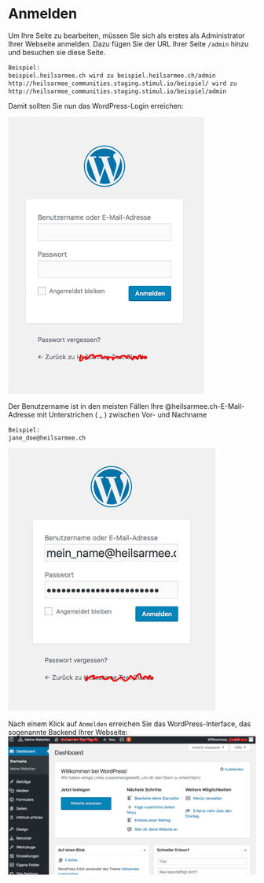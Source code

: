 ﻿# Anmelden
Um Ihre Seite zu bearbeiten, müssen Sie sich als erstes als Administrator Ihrer Webseite anmelden. Dazu fügen Sie der URL Ihrer Seite `/admin` hinzu und besuchen sie diese Seite.

    Beispiel:
    beispiel.heilsarmee.ch wird zu beispiel.heilsarmee.ch/admin
    http://heilsarmee_communities.staging.stimul.io/beispiel/ wird zu http://heilsarmee_communities.staging.stimul.io/beispiel/admin

Damit sollten Sie nun das WordPress-Login erreichen:

![WordPress-Login](img/wp-login.png)

Der Benutzername ist in den meisten Fällen Ihre @heilsarmee.ch-E-Mail-Adresse mit Unterstrichen ( _ ) zwischen Vor- und Nachname

    Beispiel:
    jane_doe@heilsarmee.ch

![WordPress-Login ausgefüllt](img/wp-login-filled.png)

Nach einem Klick auf `Anmelden` erreichen Sie das WordPress-Interface, das sogenannte Backend Ihrer Webseite:
![WordPress-Backend](img/wp-dashboard.png)

